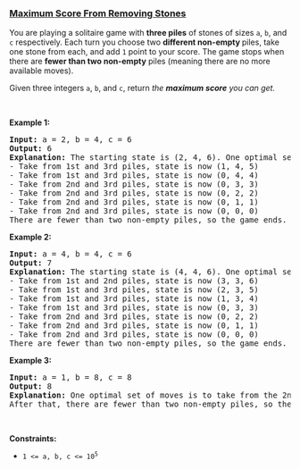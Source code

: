 ### [Maximum Score From Removing Stones](https://leetcode.com/problems/maximum-score-from-removing-stones)

<p>You are playing a solitaire game with <strong>three piles</strong> of stones of sizes <code>a</code>​​​​​​, <code>b</code>,​​​​​​ and <code>c</code>​​​​​​ respectively. Each turn you choose two <strong>different non-empty </strong>piles, take one stone from each, and add <code>1</code> point to your score. The game stops when there are <strong>fewer than two non-empty</strong> piles (meaning there are no more available moves).</p>

<p>Given three integers <code>a</code>​​​​​, <code>b</code>,​​​​​ and <code>c</code>​​​​​, return <em>the</em> <strong><em>maximum</em> </strong><em><strong>score</strong> you can get.</em></p>

<p>&nbsp;</p>
<p><strong class="example">Example 1:</strong></p>

<pre>
<strong>Input:</strong> a = 2, b = 4, c = 6
<strong>Output:</strong> 6
<strong>Explanation:</strong> The starting state is (2, 4, 6). One optimal set of moves is:
- Take from 1st and 3rd piles, state is now (1, 4, 5)
- Take from 1st and 3rd piles, state is now (0, 4, 4)
- Take from 2nd and 3rd piles, state is now (0, 3, 3)
- Take from 2nd and 3rd piles, state is now (0, 2, 2)
- Take from 2nd and 3rd piles, state is now (0, 1, 1)
- Take from 2nd and 3rd piles, state is now (0, 0, 0)
There are fewer than two non-empty piles, so the game ends. Total: 6 points.
</pre>

<p><strong class="example">Example 2:</strong></p>

<pre>
<strong>Input:</strong> a = 4, b = 4, c = 6
<strong>Output:</strong> 7
<strong>Explanation:</strong> The starting state is (4, 4, 6). One optimal set of moves is:
- Take from 1st and 2nd piles, state is now (3, 3, 6)
- Take from 1st and 3rd piles, state is now (2, 3, 5)
- Take from 1st and 3rd piles, state is now (1, 3, 4)
- Take from 1st and 3rd piles, state is now (0, 3, 3)
- Take from 2nd and 3rd piles, state is now (0, 2, 2)
- Take from 2nd and 3rd piles, state is now (0, 1, 1)
- Take from 2nd and 3rd piles, state is now (0, 0, 0)
There are fewer than two non-empty piles, so the game ends. Total: 7 points.
</pre>

<p><strong class="example">Example 3:</strong></p>

<pre>
<strong>Input:</strong> a = 1, b = 8, c = 8
<strong>Output:</strong> 8
<strong>Explanation:</strong> One optimal set of moves is to take from the 2nd and 3rd piles for 8 turns until they are empty.
After that, there are fewer than two non-empty piles, so the game ends.
</pre>

<p>&nbsp;</p>
<p><strong>Constraints:</strong></p>

<ul>
	<li><code>1 &lt;= a, b, c &lt;= 10<sup>5</sup></code></li>
</ul>
